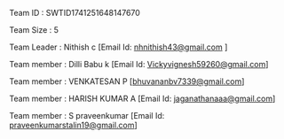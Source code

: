 Team ID : SWTID1741251648147670

Team Size : 5

Team Leader : Nithish c [Email Id: nhnithish43@gmail.com ]

Team member : Dilli Babu k [Email Id: Vickyvignesh59260@gmail.com]

Team member : VENKATESAN P [bhuvananbv7339@gmail.com]

Team member : HARISH KUMAR A [Email Id: jaganathanaaa@gmail.com] 

Team member : S praveenkumar [Email Id: praveenkumarstalin19@gmail.com]
